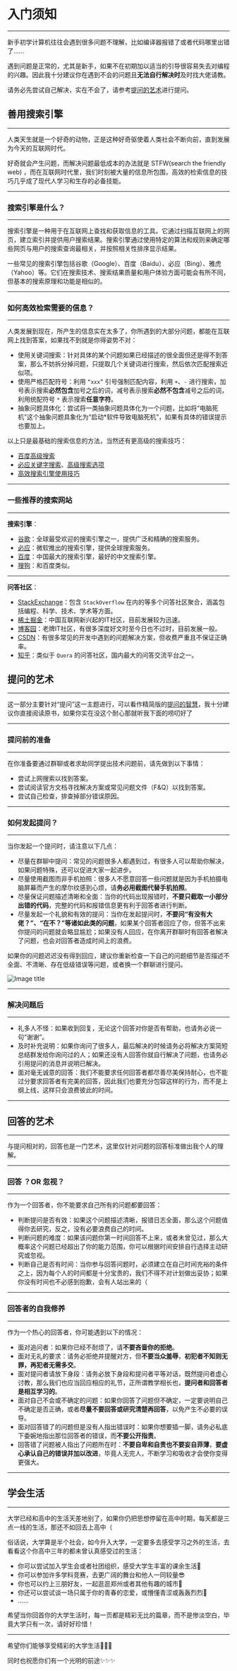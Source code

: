 # 入门须知

------

新手初学计算机往往会遇到很多问题不理解，比如编译器报错了或者代码哪里出错了......

遇到问题是正常的，尤其是新手，如果不在初期加以适当的引导很容易失去对编程的兴趣。因此我十分建议你在遇到不会的问题且**无法自行解决时**及时找大佬请教。

请务必先尝试自己解决，实在不会了，请参考[提问的艺术](https://wiki.lys2021.com/前言/入门须知.html#idx1)进行提问。

## 善用搜索引擎

------

人类天生就是一个好奇的动物，正是这种好奇驱使着人类社会不断向前，直到发展为今天的互联网时代。

好奇就会产生问题，而解决问题最低成本的办法就是 STFW(search the friendly web) ，而在互联网时代里，我们时刻被大量的信息所包围，高效的检索信息的技巧几乎成了现代人学习和生存的必备技能。

------

### 搜索引擎是什么？

------

搜索引擎是一种用于在互联网上查找和获取信息的工具。它通过扫描互联网上的网页，建立索引并提供用户搜索结果。搜索引擎通过使用特定的算法和规则来确定哪些网页与用户的搜索查询最相关，并按照相关性排序显示结果。

一些常见的搜索引擎包括谷歌（Google）、百度（Baidu）、必应（Bing）、雅虎（Yahoo）等。它们在搜索技术、搜索结果质量和用户体验方面可能会有所不同，但基本的搜索原理和功能是相似的。

------

### 如何高效检索需要的信息？

------

人类发展到现在，所产生的信息实在太多了，你所遇到的大部分问题，都能在互联网上找到答案，如果找不到就是你得姿势不对：

- 使用关键词搜索：针对具体的某个问题如果已经描述的很全面但还是得不到答案，那么不妨拆分掉问题，只提取几个关键词进行搜索，然后依次匹配搜索近似项。
- 使用严格匹配符号：利用 `“xxx”` 引号强制匹配内容，利用 `+`、`-` 进行搜索，加号表示搜索**必然包含**加号之后的词，减号表示搜索**必然不包含**减号之后的词，利用统配符号 `*` 表示搜索**任意字符**。
- 抽象问题具体化：尝试将一类抽象问题具体化为一个问题，比如将“电脑死机”这个抽象问题具象化为“启动*软件导致电脑死机”，如果有具体的错误提示也要加上。

以上只是最基础的搜索信息的方法，当然还有更高级的搜索技巧：

- [百度高级搜索](https://baike.baidu.com/item/高级搜索/1743887?fr=aladdin)
- [必应关键字搜索](https://help.bing.microsoft.com/#apex/bing/zh-CHS/10001/-1)、[高级搜索选项](https://help.bing.microsoft.com/apex/index/18/zh-CHS/10002)
- [高效搜索引擎使用技巧](https://www.bilibili.com/video/BV1w54y1q7uf/?spm_id_from=333.337.search-card.all.click&vd_source=3c2707cbc6a9ebd48fd79fce2071bbf7#t=201.645433)

------

### 一些推荐的搜索网站

------

**搜索引擎**：

- [谷歌](https://www.google.com/)：全球最受欢迎的搜索引擎之一，提供广泛和精确的搜索服务。
- [必应](https://www.bing.com/)：微软推出的搜索引擎，提供全球搜索服务。
- [百度](https://www.baidu.com/)：中国最大的搜索引擎，最好的中文搜索引擎。
- [搜狗](https://www.sogou.com/)：和百度类似。

------

**问答社区**：

- [StackExchange](https://stackexchange.com/)：包含 `StackOverflow` 在内的等多个问答社区聚合，涵盖包括编程、科学、技术、学术等方面。
- [稀土掘金](https://juejin.cn/)：中国互联网新兴起的IT社区，目前发展较为迅速。
- [博客园](https://www.cnblogs.com/)：老牌IT社区，有很多深度好文时至今日也不过时，目前发展一般。
- [CSDN](https://www.csdn.net/?ydreferer=aHR0cHM6Ly93d3cuZ29vZ2xlLmNvbS8%3D)：有很多常见的开发中遇到的问题解决方案，但收费严重且不保证正确率。
- [知乎](https://www.zhihu.com/)：类似于 `Quora` 的问答社区，国内最大的问答交流平台之一。

## 提问的艺术[](https://wiki.lys2021.com/前言/入门须知.html#提问的艺术)

------

这一部分主要针对“提问”这一主题进行，可以看作精简版的[提问的智慧](https://github.com/ryanhanwu/How-To-Ask-Questions-The-Smart-Way/blob/main/README-zh_CN.md)，我十分建议你直接阅读原书，如果你实在没这个耐心那就听我下面的唠叨好了

------

### 提问前的准备

------

在你准备要通过群聊或者求助同学提出技术问题前，请先做到以下事情：

- 尝试上网搜索以找到答案。
- 尝试阅读官方文档寻找解决方案或常见问题文件（F&Q）以找到答案。
- 尝试自己检查，排查掉部分错误原因。

------

### 如何发起提问？

------

当你发起一个提问时，请注意以下几点：

- 尽量在群聊中提问：常见的问题很多人都遇到过，有很多人可以帮助你解决，如果问题特殊，还可以促进大家一起进步。
- 尽量使用截图而非手机拍照：很多人不愿意回答一些问题就是因为手机拍摄电脑屏幕而产生的摩尔纹感到心烦，请**务必用截图代替手机拍照**。
- 尽量保证问题描述清晰和全面：当你的代码出现报错时，**不要只截取一小部分出错的代码**，完整的代码和报错信息更有利于回答者进行判断。
- 尽量发起一个礼貌和有效的提问：当你在发起提问时，**不要问“有没有大佬？”、“在不？”等诸如此类的问题**，如果某个回答者回应了你，但答不出来你提问的问题就会略显尴尬；如果没有人回应，在你离开群聊时有回答者解决了问题，也会对回答者造成时间上的浪费。

如果你的问题迟迟没有得到回应，建议你重新检查一下自己的问题细节是否描述不全面、不清晰、存在低级错误等问题，或者换一个群聊进行提问。

![Image title](https://wiki.lys2021.com/images/%E5%89%8D%E8%A8%80/FQ.png)

------

### 解决问题后

------

- 礼多人不怪：如果收到回复，无论这个回答对你是否有帮助，也请务必说一句“谢谢”。
- 及时补充说明：如果你询问了很多人，最后解决的时候请务必将解决方案简短总结群发给你询问过的人；如果还没有人回答你就自行解决了问题，也请务必引用提问的消息并说明已解决。
- 面对毫无诚意的回答：我们不能要求任何回答者都尽善尽美保持耐心，也不能过分要求回答者有完美的回答，因此我们也要充分包容这样的行为，而不是上纲上线，这样只会浪费彼此的时间。

------

## 回答的艺术

------

与提问相对的，回答也是一门艺术，这里仅针对问题的回答标准做出我个人的理解。

------

### 回答 ？OR 忽视？

------

作为一个回答者，你不能要求自己所有的问题都要回答：

- 判断提问是否有效：如果这个问题描述清晰，报错日志全面，那么这个问题值得你去研究，反之，没有必要浪费自己的时间。
- 判断问题的难度：如果该问题你第一时间回答不上来，或者未曾见过，那么大概率这个问题已经超出了你的能力范围，你可以根据时间安排自行选择主动研究或忽视。
- 判断自己是否有时间：当你参与回答问题时，必须建立在自己时间充裕的条件之上，因为每个人的时间都是十分宝贵的，我们不得不对计划做出妥协；如果你没有时间也不必感到抱歉，会有人站出来的（

------

### 回答者的自我修养

------

作为一个热心的回答者，你可能遇到以下的情况：

- 面对追问者：如果你已经不耐烦了，请**不要吝啬你的拒绝**。
- 面对无礼的要求：请务必拒绝并提醒对方，但**不要当众羞辱**，**初犯者不知则无罪，再犯者无需多交**。
- 面对提问者请放下身段：请务必放下身段和提问者平等对话，既然提问者虚心讨教，那么我们也应当回应相应的礼节，正所谓教学相长也，**提问者和回答者是相互学习的**。
- 面对自己不会或不确定的问题：如果你回答了问题但不确定，一定要说明自己不确定是否正确，或者**尽量不要回答或研究清楚再回答**，以免产生不必要的误导。
- 面对回答错了的问题但是没有人指出错误时：如果你想要插一脚，请务必私底下委婉地指出那位回答者的错误，而**不要公开指责**。
- 回答错了问题被人指出了问题所在时：**不要自卑和自责也不要妄自菲薄**，**要虚心承认自己的错误并加以改进**，毕竟人无完人，不断学习和吸收才会使你变得更强大。

------

## 学会生活

------

大学已经和高中的生活天差地别了，如果你仍把思想停留在高中时期，每天都是三点一线的生活，那还不如回去上高中（

俗话说，大学算是半个社会，如今升入大学，一定要多去感受学习之外的生活，去看看这个你高中三年的都未曾认真感受过的生活：

- 你可以尝试加入学生会或者社团组织，感受大学生丰富的课余生活🏓
- 你可以参加许多学科竞赛，去更广阔的舞台和他人一同较量😎
- 你也可以约上三朋好友，一起逛逛郑州或者其他有趣的城市🌄
- 你还可以尝试谈一场只属于你的青春的恋爱，或懵懂青涩或轰轰烈烈💞
- ......

希望当你回首你的大学生活时，每一页都是精彩无比的篇章，而不是惨淡空白，毕竟大学只有一次，请好好珍惜！

------

希望你们能够享受精彩的大学生活🎉🎉🎉

同时也祝愿你们有一个光明的前途✨✨✨